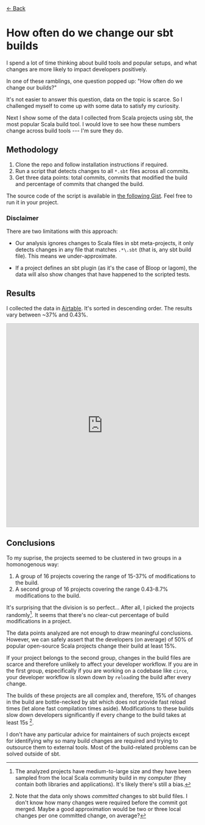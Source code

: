 <!--*-markdown-*-->
<html xmlns="http://www.w3.org/1999/xhtml">
<head>
<meta http-equiv="Content-Type" content="text/html; charset=UTF-8">
<meta http-equiv="X-UA-Compatible" content="IE=edge,chrome=1">
<meta name="author" content="Jorge Vicente Cantero">

<!-- Change this whenever a new blog post is done -->
<meta property="og:title" content="How often do we change our sbt builds?" />
<meta property="og:description" content="A non-scientific analysis across many Scala projects" />
<meta property="og:type" content="article" />
<meta property="og:url" content="https://jvican.github.io/" />

<meta name="twitter:card" content="summary"/>
<meta name="twitter:title" content="jvican"/>
<meta name="twitter:description" content=""/>
<meta name="twitter:site" content="@https://www.twitter.com/jvican"/>

<link rel="stylesheet" href="../css/monosocialiconsfont.css">
<link rel="shortcut icon" href="../images/favicon.ico">
<link rel="stylesheet" type="text/css" media="all" href="../css/styles.css">
<link rel="stylesheet" type="text/css" media="all" href="../css/syntax-highlighting.css">
<link rel="stylesheet" type="text/css" media="all" href="../css/et-book.css">
<link href="//cloud.typenetwork.com/projects/3124/fontface.css/" rel="stylesheet" type="text/css">
<script async defer data-domain="jorge.vican.me" src="https://stats.vican.me/js/index.js"></script>

<title>How often do we change our sbt builds?</title>
</head>
<body>
<div id="top-stripe"></div>
<div> <!-- required as a simple wrapper for position:absolute to work -->
<div class="home-arrow">
<a href="../index.html">
<span>←</span>
Back
</a>
</div>
</div>
<div id="content">
<div id="doc">

# How often do we change our sbt builds

<!-- This document is in Pandoc Markdown format.
     http://daringfireball.net/projects/markdown/
     $ pandoc value-type-hygiene.md -o value-type-hygiene.html
     H/T practicaltypography.com
 -->


I spend a lot of time thinking about build tools and popular setups, and what
changes are more likely to impact developers positively.

In one of these ramblings, one question popped up: "How often do we change
our builds?"

It's not easier to answer this question, data on the topic is scarce. So I
challenged myself to come up with some data to satisfy my curiosity.

Next I show some of the data I collected from Scala projects using sbt, the
most popular Scala build tool. I would love to see how these numbers change
across build tools --- I'm sure they do.

## Methodology

1. Clone the repo and follow installation instructions if required.
2. Run a script that detects changes to all `*.sbt` files across all commits.
3. Get three data points: total commits, commits that modified the build and percentage of commits that changed the build.

The source code of the script is available in [the following
Gist](https://gist.github.com/jvican/b163ce76d8d6c3da4e6b8bc3036ca18e). Feel
free to run it in your project.

### Disclaimer

There are two limitations with this approach:

* Our analysis ignores changes to Scala files in sbt meta-projects, it only
detects changes in any file that matches `.*\.sbt` (that is, any sbt build
file). This means we under-approximate.

* If a project defines an sbt plugin (as it's the case of
Bloop or lagom), the data will also show changes that have happened to the
scripted tests.

## Results

I collected the data in [Airtable](https://airtable.com/). It's sorted in
descending order. The results vary between ~37% and 0.43%.

<iframe class="airtable-embed" src="https://airtable.com/embed/shrJ0COoCFGbxSLEL?backgroundColor=gray&layout=card&viewControls=on" frameborder="0" onmousewheel="" width="100%" height="533" style="background: transparent; border: 1px solid #ccc;"></iframe>

<br>

## Conclusions

To my suprise, the projects seemed to be clustered in two groups in a
homonogenous way:

1. A group of 16 projects covering the range of 15-37% of modifications to the build.
2. A second group of 16 projects covering the range 0.43-8.7% modifications to the build.

It's surprising that the division is so perfect... After all, I picked the
projects randomly[^p]. It seems that there's no clear-cut percentage of build
modifications in a project.

The data points analyzed are not enough to draw meaningful conclusions.
However, we can safely assert that the developers (on average) of 50% of
popular open-source Scala projects change their build at least 15%.

If your project belongs to the second group, changes in the build files are
scarce and therefore unlikely to affect your developer workflow. If you are
in the first group, especifically if you are working on a codebase like
`circe`, your developer workflow is slown down by `reload`ing the build after
every change.

The builds of these projects are all complex and, therefore, 15% of changes
in the build are bottle-necked by sbt which does not provide fast reload
times (let alone fast compilation times aside). Modifications to these builds
slow down developers significantly if every change to the build takes at
least 15s [^h].

I don't have any particular advice for maintainers of such projects except
for identifying why so many build changes are required and trying to
outsource them to external tools. Most of the build-related problems can be
solved outside of sbt.

[^h]: Note that the data only shows *committed* changes to sbt build files. I
don't know how many changes were required before the commit got merged. Maybe
a good approximation would be two or three local changes per one committed
change, on average?

[^p]: The analyzed projects have medium-to-large size and they have been sampled from the local Scala
community build in my computer (they contain both libraries and
applications). It's likely there's still a bias.
